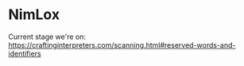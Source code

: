 # NimLox
Current stage we're on: 
https://craftinginterpreters.com/scanning.html#reserved-words-and-identifiers